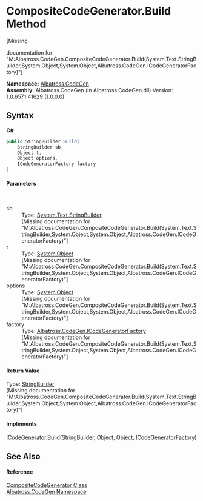 # CompositeCodeGenerator.Build Method 
 

\[Missing <summary> documentation for "M:Albatross.CodeGen.CompositeCodeGenerator.Build(System.Text.StringBuilder,System.Object,System.Object,Albatross.CodeGen.ICodeGeneratorFactory)"\]

**Namespace:**&nbsp;<a href="DCDDD28E.md">Albatross.CodeGen</a><br />**Assembly:**&nbsp;Albatross.CodeGen (in Albatross.CodeGen.dll) Version: 1.0.6571.41629 (1.0.0.0)

## Syntax

**C#**<br />
``` C#
public StringBuilder Build(
	StringBuilder sb,
	Object t,
	Object options,
	ICodeGeneratorFactory factory
)
```


#### Parameters
&nbsp;<dl><dt>sb</dt><dd>Type: <a href="http://msdn2.microsoft.com/en-us/library/y9sxk6fy" target="_blank">System.Text.StringBuilder</a><br />\[Missing <param name="sb"/> documentation for "M:Albatross.CodeGen.CompositeCodeGenerator.Build(System.Text.StringBuilder,System.Object,System.Object,Albatross.CodeGen.ICodeGeneratorFactory)"\]</dd><dt>t</dt><dd>Type: <a href="http://msdn2.microsoft.com/en-us/library/e5kfa45b" target="_blank">System.Object</a><br />\[Missing <param name="t"/> documentation for "M:Albatross.CodeGen.CompositeCodeGenerator.Build(System.Text.StringBuilder,System.Object,System.Object,Albatross.CodeGen.ICodeGeneratorFactory)"\]</dd><dt>options</dt><dd>Type: <a href="http://msdn2.microsoft.com/en-us/library/e5kfa45b" target="_blank">System.Object</a><br />\[Missing <param name="options"/> documentation for "M:Albatross.CodeGen.CompositeCodeGenerator.Build(System.Text.StringBuilder,System.Object,System.Object,Albatross.CodeGen.ICodeGeneratorFactory)"\]</dd><dt>factory</dt><dd>Type: <a href="1FFDA092.md">Albatross.CodeGen.ICodeGeneratorFactory</a><br />\[Missing <param name="factory"/> documentation for "M:Albatross.CodeGen.CompositeCodeGenerator.Build(System.Text.StringBuilder,System.Object,System.Object,Albatross.CodeGen.ICodeGeneratorFactory)"\]</dd></dl>

#### Return Value
Type: <a href="http://msdn2.microsoft.com/en-us/library/y9sxk6fy" target="_blank">StringBuilder</a><br />\[Missing <returns> documentation for "M:Albatross.CodeGen.CompositeCodeGenerator.Build(System.Text.StringBuilder,System.Object,System.Object,Albatross.CodeGen.ICodeGeneratorFactory)"\]

#### Implements
<a href="3E8AA2A6.md">ICodeGenerator.Build(StringBuilder, Object, Object, ICodeGeneratorFactory)</a><br />

## See Also


#### Reference
<a href="6822AF00.md">CompositeCodeGenerator Class</a><br /><a href="DCDDD28E.md">Albatross.CodeGen Namespace</a><br />